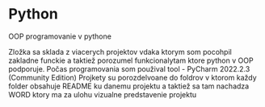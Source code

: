 # Python

OOP programovanie v pythone

Zložka sa sklada z viacerych projektov vdaka ktorym som pocohpil zakladne funckie a taktiež porozumel funkcionalytam ktore python v OOP podporuje.
Počas programovania som použival tool -  PyCharm 2022.2.3 (Community Edition)
Projkety su porozdelvoane do foldrov v ktorom každy folder obsahuje README ku danemu projektu a taktiež sa tam nachadza WORD ktory ma za ulohu vizualne predstavenie projektu
